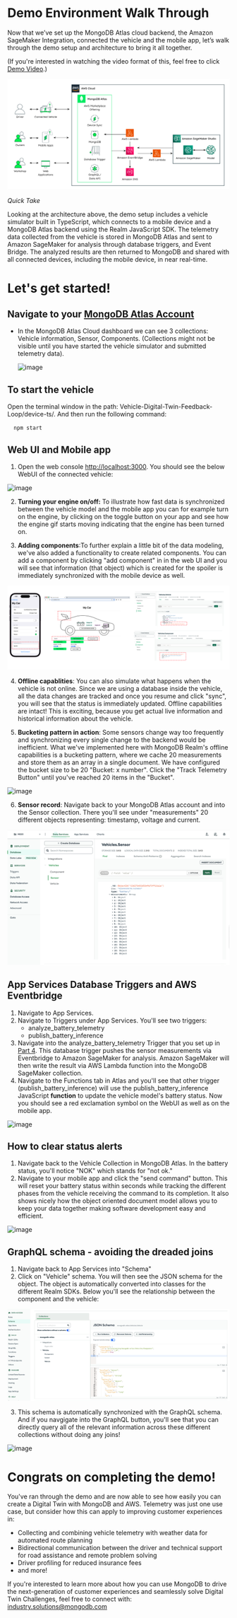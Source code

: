 # Demo Environment Walk Through

Now that we’ve set up the MongoDB Atlas cloud backend, the Amazon SageMaker Integration, connected the vehicle and the mobile app, let’s walk through the demo setup and architecture to bring it all together.

(If you're interested in watching the video format of this, feel free to click [Demo Video](https://youtu.be/8SztdPe6wJA).) 

![image](media/EndToEnd2.png) 

*Quick Take* 

Looking at the architecture above, the demo setup includes a vehicle simulator built in TypeScript, which connects to a mobile device and a MongoDB Atlas backend using the Realm JavaScript SDK. The telemetry data collected from the vehicle is stored in MongoDB Atlas and sent to Amazon SageMaker for analysis through database triggers, and Event Bridge. The analyzed results are then returned to MongoDB and shared with all connected devices, including the mobile device, in near real-time.

# Let's get started!

## Navigate to your [MongoDB Atlas Account](https://account.mongodb.com/account/login) 

   * In the MongoDB Atlas Cloud dashboard we can see 3 collections: Vehicle information, Sensor, Components. (Collections might not be visible until you have started the vehicle simulator and submitted telemetry data).
    
     ![image](https://github.com/mongodb-industry-solutions/Digital-Twins-With-AWS/blob/main/media/collections.png)

## To start the vehicle

   Open the terminal window in the path: Vehicle-Digital-Twin-Feedback-Loop/device-ts/. And then run the following command: 
      
      npm start

## Web UI and Mobile app
    
   1. Open the web console [http://localhost:3000]( http://localhost:3000). You should see the below WebUI of the connected vehicle:
   
![image](https://github.com/mongodb-industry-solutions/Digital-Twins-With-AWS/blob/main/media/vehicle.png)
   
   2. **Turning your engine on/off:** 
  To illustrate how fast data is synchronized between the vehicle model and the mobile app you can for example turn on the engine, by clicking on the       toggle button on your app and see how the engine gif starts moving indicating that the engine has been turned on. 
  
   3. **Adding components**:To further explain a little bit of the data modeling, we've also added a functionality to create related components. You can add a component by clicking "add component" in in the web UI and you will see that information (that object) which is created for the spoiler is immediately synchronized with the mobile device as well. 
    
![image](https://github.com/mongodb-industry-solutions/Vehicle-Digital-Twin-Feedback-Loop/blob/main/media/add_component.png)   
   
   4. **Offline capablities**: You can also simulate what happens when the vehicle is not online. Since we are using a database inside the vehicle, all the   data changes are tracked and once you resume and click "sync", you will see that the status is immediately updated. Offline capabilities are intact! This is exciting, because you get actual live information and historical information about the vehicle.
   
   5. **Bucketing pattern in action**: Some sensors change way too frequently and synchronizing every single change to the backend would be inefficient. What we've implemented here with MongoDB Realm's offline capabilities is a bucketing pattern, where we cache 20 measurements and store them as an array in a single document. We have configured the bucket size to be 20 "Bucket: x number". Click the "Track Telemetry Button" until you've reached 20 items in the "Bucket". 

![image](https://github.com/mongodb-industry-solutions/Digital-Twins-With-AWS/blob/main/media/track_telemetry.png)

   6. **Sensor record**: Navigate back to your MongoDB Atlas account and into the Sensor collection. There you'll see under "measurements" 20 different objects representing: timestamp, voltage and current. 
   
![image](https://github.com/mongodb-industry-solutions/Vehicle-Digital-Twin-Feedback-Loop/blob/main/media/sensor_telemetry.png) 

## App Services Database Triggers and AWS Eventbridge 

1. Navigate to App Services. 
2. Navigate to Triggers under App Services. You'll see two triggers: 
    * analyze_battery_telemetry 
    * publish_battery_inference
3. Navigate into the analyze_battery_telemetry Trigger that you set up in [Part 4](https://github.com/mongodb-partners/Vehicle-Digital-Twin-Solution). This database trigger pushes the sensor measurements via Eventbridge to Amazon SageMaker for analysis. Amazon SageMaker will then write the result via AWS Lambda function into the MongoDB SageMaker collection.
4. Navigate to the Functions tab in Atlas and you'll see that other trigger (publish_battery_inference) will use the publish_battery_inference JavaScript **function** to update the vehicle model's battery status. Now you should see a red exclamation symbol on the WebUI as well as on the mobile app. 
 
![image](https://github.com/mongodb-industry-solutions/Digital-Twins-With-AWS/blob/main/media/status.png)
    
## How to clear status alerts 
1. Navigate back to the Vehicle Collection in MongoDB Atlas. In the battery status, you'll notice "NOK" which stands for "not ok." 
2. Navigate to your mobile app and click the "send command" button. This will reset your battery status within seconds while tracking the different phases from the vehicle receiving the command to its completion. It also shows nicely how the object oriented document model allows you to keep your data together making software development easy and efficient.

![image](https://github.com/mongodb-industry-solutions/Digital-Twins-With-AWS/blob/main/media/command.png)

## GraphQL schema - avoiding the dreaded joins 
1. Navigate back to App Services into "Schema" 
2. Click on "Vehicle" schema. You will then see the JSON schema for the object. The object is automatically converted into classes for the different Realm SDKs. Below you'll see the relationship between the component and the vehicle: 

![image](https://github.com/mongodb-industry-solutions/Vehicle-Digital-Twin-Feedback-Loop/blob/main/media/vehicle_schema.png)
    
 3. This schema is automatically synchronized with the GraphQL schema. And if you navgigate into the GraphQL button, you'll see that you can directly query all of the relevant information across these different collections without doing any joins! 
  
![image](https://github.com/mongodb-industry-solutions/Digital-Twins-With-AWS/blob/main/media/graphql.png)
    
# Congrats on completing the demo! 
You've ran through the demo and are now able to see how easily you can create a Digital Twin with MongoDB and AWS. Telemetry was just one use case, but consider how this can apply to improving customer experiences in: 
* Collecting and combining vehicle telemetry with weather data for automated route planning 
* Bidirectional communication between the driver and technical support for road assistance and remote problem solving 
* Driver profiling for reduced insurance fees
* and more! 

If you're interested to learn more about how you can use MongoDB to drive the next-generation of customer experiences and seamlessly solve Digital Twin Challenges, feel free to connect with: [industry.solutions@mongodb.com](industry.solutions@mongodb.com)




